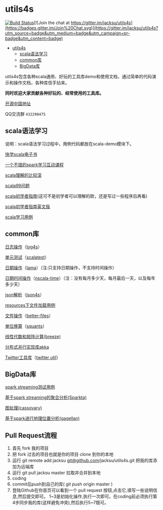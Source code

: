 <h1 id="id1">utils4s</h1>

[![Build Status](https://travis-ci.org/jacksu/utils4s.svg?branch=master)](https://travis-ci.org/jacksu/utils4s)[![Join the chat at https://gitter.im/jacksu/utils4s](https://badges.gitter.im/Join%20Chat.svg)](https://gitter.im/jacksu/utils4s?utm_source=badge&utm_medium=badge&utm_campaign=pr-badge&utm_content=badge)

*   [utils4s](#id1)
    *   [scala语法学习](#id2)
    *   [common库](#id21)
    *   [BigData库](#id22)

utils4s包含各种scala通用、好玩的工具库demo和使用文档，通过简单的代码演示和操作文档，各种库信手拈来。

**同时欢迎大家贡献各种好玩的、经常使用的工具库。**

[开源中国地址](http://git.oschina.net/jack.su/utils4s)

QQ交流群 `432290475`

<h2 id="id2">scala语法学习</h2>

说明：scala语法学习过程中，用例代码都放在scala-demo模块下。

[快学scala电子书](http://vdisk.weibo.com/s/BP8uNBebkvpOe)

[一个不错的spark学习互动课程](http://www.hubwiz.com/class/5449c691e564e50960f1b7a9)

[scala理解的比较深](http://hongjiang.info/scala/)

[scala99问题](http://aperiodic.net/phil/scala/s-99/)

[scala初学者指南](https://windor.gitbooks.io/beginners-guide-to-scala/content/introduction.html)(这可不是初学者可以理解的欧，还是写过一些程序后再看)

[scala初学者指南英文版](http://danielwestheide.com/scala/neophytes.html)

[scala学习用例](scala-demo)

<h2 id="id21">common库</h2>

[日志操作](log-demo)（[log4s](https://github.com/Log4s/log4s)）

[单元测试](unittest-demo)（[scalatest](http://www.scalatest.org)）

[日期操作](lamma-demo)（[lama](http://www.lamma.io/doc/quick_start)）（注:只支持日期操作，不支持时间操作）

[日期时间操作](nscala-demo)（[nscala-time](https://github.com/nscala-time/nscala-time)）（注：没有每月多少天，每月最后一天，以及每年多少天）

[json解析](json4s-demo)（[json4s](https://github.com/json4s/json4s)）

[resources下文件加载用例](resources-demo)

[文件操作](file-demo)（[better-files](https://github.com/pathikrit/better-files)）

[单位换算](analysis-demo)（[squants](https://github.com/garyKeorkunian/squants)）

[线性代数和矩阵计算(breeze)](https://github.com/scalanlp/breeze)

[分布式并行实现库akka](http://akka.io)

[Twitter工具库](twitter-util-demo)（[twitter util](https://github.com/twitter/util)）

<h2 id="id22">BigData库</h2>

[spark streaming测试用例](sparkstreaming-demo)

[基于spark streaming的聚合分析(Sparkta)](https://github.com/Stratio/Sparkta)

[图处理(cassovary)](https://github.com/twitter/cassovary)

[基于spark进行地理位置分析(gagellan)](https://github.com/harsha2010/magellan)

## Pull Request流程
1. 首先 fork 我的项目
2. 把 fork 过去的项目也就是你的项目 clone 到你的本地
3. 运行 git remote add jacksu git@github.com/jacksu/utils4s.git 把我的库添加为远端库
4. 运行 git pull jacksu master 拉取并合并到本地
5. coding
6. commit后push到自己的库( git push origin master )
7. 登陆Github在你首页可以看到一个 pull request 按钮,点击它,填写一些说明信息,然后提交即可。
1~3是初始化操作,执行一次即可。在coding前必须执行第4步同步我的库(这样避免冲突),然后执行5~7既可。